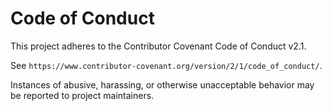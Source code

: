 # Code of Conduct

This project adheres to the Contributor Covenant Code of Conduct v2.1.

See `https://www.contributor-covenant.org/version/2/1/code_of_conduct/`.

Instances of abusive, harassing, or otherwise unacceptable behavior may be reported to project maintainers.


